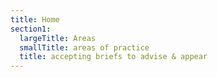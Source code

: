 ```yaml
---
title: Home
section1:
  largeTitle: Areas
  smallTitle: areas of practice
  title: accepting briefs to advise & appear
---
```


